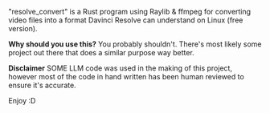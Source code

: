 "resolve_convert" is a Rust program using Raylib & ffmpeg for converting video files into a format Davinci Resolve can understand on Linux (free version).

**Why should you use this?**
You probably shouldn't. There's most likely some project out there that does a similar purpose way better.

**Disclaimer**
SOME LLM code was used in the making of this project, however most of the code in hand written has been human reviewed to ensure it's accurate.

Enjoy :D
